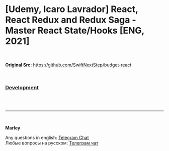 # [Udemy, Icaro Lavrador] React, React Redux and Redux Saga - Master React State/Hooks [ENG, 2021]

<br/>

**Original Src:**
https://github.com/SwiftNextStep/budget-react

<br/>

### [Development](./Development.md)

<br/><br/>

---

<br/>

**Marley**

Any questions in english: <a href="https://jsdev.org/chat/">Telegram Chat</a>  
Любые вопросы на русском: <a href="https://jsdev.ru/chat/">Телеграм чат</a>
